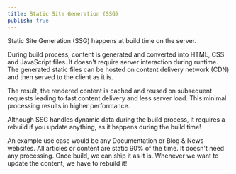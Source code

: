 ```yaml
---
title: Static Site Generation (SSG)
publish: true
---
```


Static Site Generation (SSG) happens at build time on the server.

During build process, content is generated and converted into HTML, CSS and JavaScript files. It doesn't require server interaction during runtime. The generated static files can be hosted on content delivery network (CDN) and then served to the client as it is.

The result, the rendered content is cached and reused on subsequent requests leading to fast content delivery and less server load. This minimal processing results in higher performance.

Although SSG handles dynamic data during the build process, it requires a rebuild if you update anything, as it happens during the build time!

An example use case would be any Documentation or Blog & News websites. All articles or content are static 90% of the time. It doesn't need any processing. Once build, we can ship it as it is. Whenever we want to update the content, we have to rebuild it!
